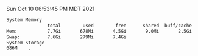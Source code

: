 Sun Oct 10 06:53:45 PM MDT 2021
```bash
System Memory
               total        used        free      shared  buff/cache   available
Mem:           7.7Gi       678Mi       4.5Gi       9.0Mi       2.5Gi       6.7Gi
Swap:          7.6Gi       279Mi       7.4Gi
System Storage
686M	.
```
```bash
